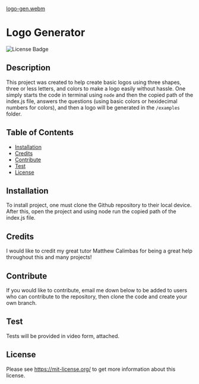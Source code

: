 [logo-gen.webm](https://github.com/KC-Nick/logo-generator/assets/139719585/33b44a58-4a4a-4224-92b0-3d1822445833)
# Logo Generator

  ![License Badge](https://img.shields.io/badge/License-MIT-green.svg)

  ## Description

  This project was created to help create basic logos using three shapes, three or less letters, and colors to make a logo easily without hassle. One simply starts the code in terminal using `node` and then the copied path of the index.js file, answers the questions (using basic colors or hexidecimal numbers for colors), and then a logo will be generated in the `/examples` folder.

  ## Table of Contents
  - [Installation](#installation)
  - [Credits](#credits)
  - [Contribute](#contribute)
  - [Test](#test)
  - [License](#license)

  ## Installation

  To install project, one must clone the Github repository to their local device. After this, open the project and using node run the copied path of the index.js file.

  ## Credits

  I would like to credit my great tutor Matthew Calimbas for being a great help throughout this and many projects!

  ## Contribute

  If you would like to contribute, email me down below to be added to users who can contribute to the repository, then clone the code and create your own branch.

  ## Test
  
  Tests will be provided in video form, attached.
  
  ## License
  
  Please see https://mit-license.org/ to get more information about this license.
